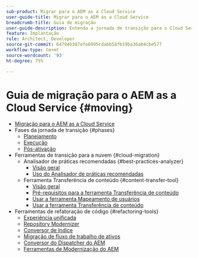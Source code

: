 ```yaml
---
sub-product: Migrar para o AEM as a Cloud Service
user-guide-title: Migrar para o AEM as a Cloud Service
breadcrumb-title: Guia de migração
user-guide-description: Entenda a jornada de transição para o Cloud Service.
feature: Implantação
role: Architect, Developer
source-git-commit: 64794b387efe6995cda6b58fb19ba36a04cbe577
workflow-type: tm+mt
source-wordcount: '93'
ht-degree: 75%

---
```



# Guia de migração para o AEM as a Cloud Service {#moving}

+ [Migração para o AEM as a Cloud Service](/help/move-to-cloud-service/home.md)
+ Fases da jornada de transição {#phases}
   + [Planejamento](/help/move-to-cloud-service/planning.md)
   + [Execução](/help/move-to-cloud-service/execution.md)
   + [Pós-ativação](/help/move-to-cloud-service/post-go-live.md)
+ Ferramentas de transição para a nuvem {#cloud-migration}
   + Analisador de práticas recomendadas {#best-practices-analyzer}
      + [Visão geral](/help/move-to-cloud-service/best-practices-analyzer/overview-best-practices-analyzer.md)
      + [Uso do Analisador de práticas recomendadas](/help/move-to-cloud-service/best-practices-analyzer/using-best-practices-analyzer.md)
   + Ferramenta Transferência de conteúdo {#content-transfer-tool}
      + [Visão geral](/help/move-to-cloud-service/content-transfer-tool/overview-content-transfer-tool.md)
      + [Pré-requisitos para a ferramenta Transferência de conteúdo](/help/move-to-cloud-service/content-transfer-tool/prerequisites-content-transfer-tool.md)
      + [Usar a ferramenta Mapeamento de usuários](/help/move-to-cloud-service/content-transfer-tool/using-user-mapping-tool.md)
      + [Usar a ferramenta Transferência de conteúdo](/help/move-to-cloud-service/content-transfer-tool/using-content-transfer-tool.md)
+ Ferramentas de refatoração de código {#refactoring-tools}
   + [Experiência unificada](/help/move-to-cloud-service/unified-experience.md)
   + [Repository Modernizer](/help/move-to-cloud-service/refactoring-tools/repo-modernizer.md)
   + [Conversor de índice](/help/move-to-cloud-service/refactoring-tools/index-converter.md)
   + [Migração de fluxo de trabalho de ativos](/help/move-to-cloud-service/moving-to-aem-assets/asset-workflow-migration-tool.md)
   + [Conversor do Dispatcher do AEM](/help/move-to-cloud-service/refactoring-tools/dispatcher-transformation-utility-tools.md)
   + [Ferramentas de Modernização do AEM](/help/move-to-cloud-service/refactoring-tools/aem-modernization-tools.md)
